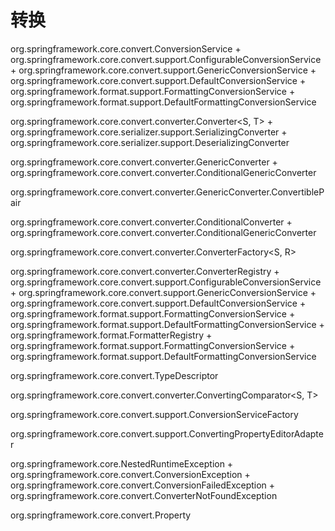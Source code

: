 # 转换


org.springframework.core.convert.ConversionService
    + org.springframework.core.convert.support.ConfigurableConversionService
        + org.springframework.core.convert.support.GenericConversionService
            + org.springframework.core.convert.support.DefaultConversionService
            + org.springframework.format.support.FormattingConversionService
                + org.springframework.format.support.DefaultFormattingConversionService

org.springframework.core.convert.converter.Converter<S, T>
    + org.springframework.core.serializer.support.SerializingConverter
    + org.springframework.core.serializer.support.DeserializingConverter

org.springframework.core.convert.converter.GenericConverter
    + org.springframework.core.convert.converter.ConditionalGenericConverter

org.springframework.core.convert.converter.GenericConverter.ConvertiblePair

org.springframework.core.convert.converter.ConditionalConverter
    + org.springframework.core.convert.converter.ConditionalGenericConverter

org.springframework.core.convert.converter.ConverterFactory<S, R>

org.springframework.core.convert.converter.ConverterRegistry
    + org.springframework.core.convert.support.ConfigurableConversionService
        + org.springframework.core.convert.support.GenericConversionService
            + org.springframework.core.convert.support.DefaultConversionService
            + org.springframework.format.support.FormattingConversionService
                + org.springframework.format.support.DefaultFormattingConversionService
    + org.springframework.format.FormatterRegistry
        + org.springframework.format.support.FormattingConversionService
            + org.springframework.format.support.DefaultFormattingConversionService

org.springframework.core.convert.TypeDescriptor

org.springframework.core.convert.converter.ConvertingComparator<S, T>

org.springframework.core.convert.support.ConversionServiceFactory

org.springframework.core.convert.support.ConvertingPropertyEditorAdapter

org.springframework.core.NestedRuntimeException
    + org.springframework.core.convert.ConversionException
        + org.springframework.core.convert.ConversionFailedException
        + org.springframework.core.convert.ConverterNotFoundException

org.springframework.core.convert.Property


















